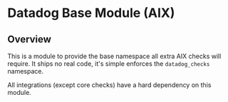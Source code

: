 # Datadog Base Module (AIX) 

## Overview

This is a module to provide the base namespace all extra AIX checks will require. It ships no real code, it's simple enforces the `datadog_checks` namespace.

All integrations (except core checks) have a hard dependency on this module.
